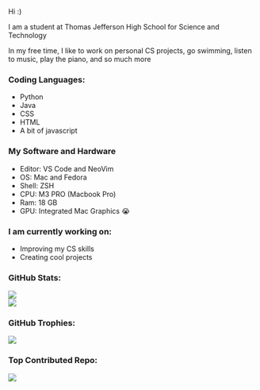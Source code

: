 Hi :)

I am a student at Thomas Jefferson High School for Science and Technology

In my free time, I like to work on personal CS projects, go swimming, listen to music, play the piano, and so much more

### Coding Languages:
* Python
* Java
* CSS
* HTML
* A bit of javascript

### My Software and Hardware
* Editor: VS Code and NeoVim
* OS: Mac and Fedora
* Shell: ZSH
* CPU: M3 PRO (Macbook Pro)
* Ram: 18 GB
* GPU: Integrated Mac Graphics 😭

### I am currently working on:
* Improving my CS skills
* Creating cool projects

### GitHub Stats:
![](https://github-readme-streak-stats.herokuapp.com/?user=hsna674&theme=dark&hide_border=false)<br/>
![](https://github-readme-stats.vercel.app/api/top-langs/?username=hsna674&theme=dark&hide_border=false&include_all_commits=false&count_private=false&layout=compact)

### GitHub Trophies:
![](https://github-profile-trophy.vercel.app/?username=hsna674&theme=tokyonight&no-frame=true&no-bg=false&margin-w=4)

### Top Contributed Repo:
![](https://github-contributor-stats.vercel.app/api?username=hsna674&limit=5&theme=tokyonight&combine_all_yearly_contributions=true)
